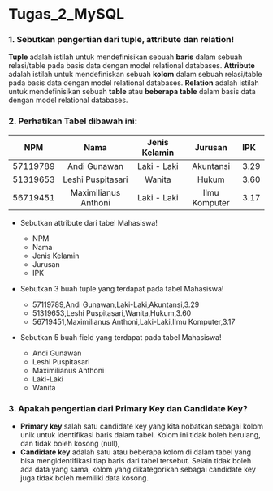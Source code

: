 # Tugas_2_MySQL

### 1. Sebutkan pengertian dari tuple, attribute dan relation!
**Tuple** adalah istilah untuk mendefinisikan sebuah **baris** dalam sebuah relasi/table pada basis data dengan model relational databases.
**Attribute** adalah istilah untuk mendefiniskan sebuah **kolom** dalam sebuah relasi/table pada basis data dengan model relational databases.
**Relation** adalah istilah untuk mendefinisikan sebuah **table** atau **beberapa table** dalam  basis data dengan model relational databases.

### 2. Perhatikan Tabel dibawah ini:

|NPM       | Nama                   | Jenis Kelamin  |  Jurusan     | IPK  |
|----------|:----------------------:|:--------------:|:------------:|:---- |
| 57119789 |  Andi Gunawan          | Laki - Laki    | Akuntansi    | 3.29 |
| 51319653 |  Leshi Puspitasari     | Wanita         | Hukum        | 3.60 |
| 56719451 |  Maximilianus Anthoni  | Laki - Laki    | Ilmu Komputer| 3.17 |

- Sebutkan attribute dari tabel Mahasiswa!
   - NPM
   - Nama
   - Jenis Kelamin
   - Jurusan
   - IPK
   
- Sebutkan 3 buah tuple yang terdapat pada tabel Mahasiswa!
   - 57119789,Andi Gunawan,Laki-Laki,Akuntansi,3.29
   - 51319653,Leshi Puspitasari,Wanita,Hukum,3.60
   - 56719451,Maximilianus Anthoni,Laki-Laki,Ilmu Komputer,3.17
      
- Sebutkan 5 buah field yang terdapat pada tabel Mahasiswa!
   - Andi Gunawan
   - Leshi Puspitasari
   - Maximilianus Anthoni
   - Laki-Laki
   - Wanita
   
### 3. Apakah pengertian dari Primary Key dan Candidate Key?
- **Primary key** salah satu candidate key yang kita nobatkan sebagai kolom unik untuk identifikasi baris dalam tabel. Kolom ini tidak boleh berulang, dan tidak boleh kosong (null),
- **Candidate key** adalah satu atau beberapa kolom di dalam tabel yang bisa mengidentifikasi tiap baris dari tabel tersebut. Selain tidak boleh ada data yang sama, kolom yang dikategorikan sebagai candidate key juga tidak boleh memiliki data kosong.
